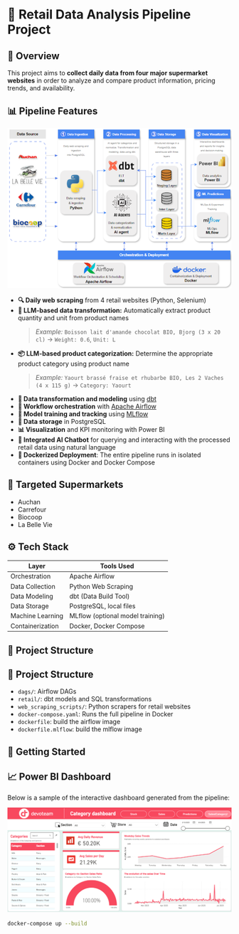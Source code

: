 # 🛒 Retail Data Analysis Pipeline Project

## 🧾 Overview
This project aims to **collect daily data from four major supermarket websites** in order to analyze and compare product information, pricing trends, and availability.

## 📊 Pipeline Features

<img src="https://github.com/YHSsouna/Retail_Analysis/blob/24fab9295b67d4bbd451e5305b8fcfd20450e827/architecture.png" alt="Architecture Diagram" width="600"/>


- **🔍 Daily web scraping** from 4 retail websites (Python, Selenium)
- **🧠 LLM-based data transformation:** Automatically extract product quantity and unit from product names  
  > *Example:* `Boisson lait d'amande chocolat BIO, Bjorg (3 x 20 cl)` → `Weight: 0.6`, `Unit: L`
- **📦 LLM-based product categorization:** Determine the appropriate product category using product name  
  > *Example:* `Yaourt brassé fraise et rhubarbe BIO, Les 2 Vaches (4 x 115 g)` → `Category: Yaourt`
- **📐 Data transformation and modeling** using [dbt](https://www.getdbt.com/)
- **📅 Workflow orchestration** with [Apache Airflow](https://airflow.apache.org/)
- **🧠 Model training and tracking** using [MLflow](https://mlflow.org/)
- **💾 Data storage** in PostgreSQL
- **📊 Visualization** and KPI monitoring with Power BI
- **💬 Integrated AI Chatbot** for querying and interacting with the processed retail data using natural language
- **🐳 Dockerized Deployment**: The entire pipeline runs in isolated containers using Docker and Docker Compose

## 🏬 Targeted Supermarkets

- Auchan
- Carrefour
- Biocoop
- La Belle Vie

## ⚙️ Tech Stack

| Layer        | Tools Used                          |
|-------------|--------------------------------------|
| Orchestration | Apache Airflow                     |
| Data Collection | Python Web Scraping               |
| Data Modeling | dbt (Data Build Tool)              |
| Data Storage  | PostgreSQL, local files            |
| Machine Learning | MLflow (optional model training)|
| Containerization | Docker, Docker Compose         |

## 📁 Project Structure
## 📂 Project Structure

- `dags/`: Airflow DAGs
- `retail/`: dbt models and SQL transformations
- `web_scraping_scripts/`: Python scrapers for retail websites
- `docker-compose.yaml`: Runs the full pipeline in Docker
- `dockerfile`: build the airflow image
- `dockerfile.mlflow`: build the mlflow image

## 🚀 Getting Started

## 📈 Power BI Dashboard

Below is a sample of the interactive dashboard generated from the pipeline:

<img src="https://github.com/YHSsouna/Retail_Analysis/blob/f12f6e9f1f4386c177fb5fc4acfc9cfb99c57676/Screenshot%202025-07-14%20183159.png" alt="Power BI screenshot"/>


```bash
docker-compose up --build



